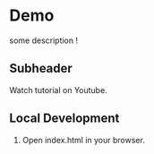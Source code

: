 # Demo

some description !

## Subheader

Watch tutorial on Youtube.

## Local Development 

1. Open index.html in your browser.

